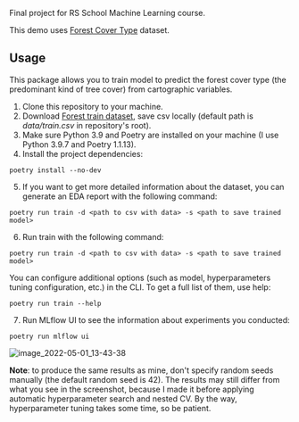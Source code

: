 Final project for RS School Machine Learning course.

This demo uses [Forest Cover Type](https://www.kaggle.com/competitions/forest-cover-type-prediction) dataset.

## Usage
This package allows you to train model to predict the forest cover type (the predominant kind of tree cover) from cartographic variables.
1. Clone this repository to your machine.
2. Download [Forest train dataset](https://www.kaggle.com/competitions/forest-cover-type-prediction), save csv locally (default path is *data/train.csv* in repository's root).
3. Make sure Python 3.9 and Poetry are installed on your machine (I use Python 3.9.7 and Poetry 1.1.13).
4. Install the project dependencies:
```
poetry install --no-dev
```
5. If you want to get more detailed information about the dataset, you can generate an EDA report with the following command:
```
poetry run train -d <path to csv with data> -s <path to save trained model>
``` 
6. Run train with the following command:
```
poetry run train -d <path to csv with data> -s <path to save trained model>
```
You can configure additional options (such as model, hyperparameters tuning configuration, etc.) in the CLI. To get a full list of them, use help:
```
poetry run train --help
``` 
7. Run MLflow UI to see the information about experiments you conducted:
```
poetry run mlflow ui
```
![image_2022-05-01_13-43-38](https://user-images.githubusercontent.com/32398773/166187848-4d19c894-eb57-4f36-8e39-dcd1b1c199f3.png)

**Note**: to produce the same results as mine, don't specify random seeds manually (the default random seed is 42). The results may still differ from what you see in the screenshot, because I made it before applying automatic hyperparameter search and nested CV. By the way, hyperparameter tuning takes some time, so be patient.
